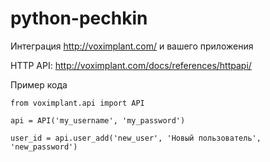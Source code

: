 python-pechkin
==============

Интеграция http://voximplant.com/ и вашего приложения

HTTP API: http://voximplant.com/docs/references/httpapi/

Пример кода

    from voximplant.api import API

    api = API('my_username', 'my_password')

    user_id = api.user_add('new_user', 'Новый пользователь', 'new_password')
